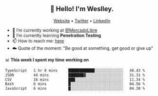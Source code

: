 <h2 align="center">👋 Hello! I'm Weslley.</h2>
<p align="center">
  <a href="http://weslleyneri.com.br">Website</a> •
  <a href="https://twitter.com/Weslley_Neri">Twitter</a> •
  <a href="https://www.linkedin.com/in/weslley-neri-3658908b">LinkedIn</a>
</p>


- 🔭 I’m currently working at [@MercadoLibre](https://github.com/mercadolibre)
- 🌱 I’m currently learning **Penetration Testing**
- 📫 How to reach me: [here](mailto:weslley39@gmail.com)
- ☁️ Quote of the moment: "Be good at something, get good or give up"

📊 **This week I spent my time working on**
<!--START_SECTION:waka-->

```txt
TypeScript   1 hr 8 mins     ████████████░░░░░░░░░░░░░   48.43 %
JSON         44 mins         ███████▓░░░░░░░░░░░░░░░░░   31.31 %
CSV          16 mins         ███░░░░░░░░░░░░░░░░░░░░░░   11.34 %
Bash         6 mins          █░░░░░░░░░░░░░░░░░░░░░░░░   04.56 %
JavaScript   6 mins          █░░░░░░░░░░░░░░░░░░░░░░░░   04.30 %
```

<!--END_SECTION:waka-->

<!-- Inspired by https://github.com/gruselhaus/gruselhaus -->